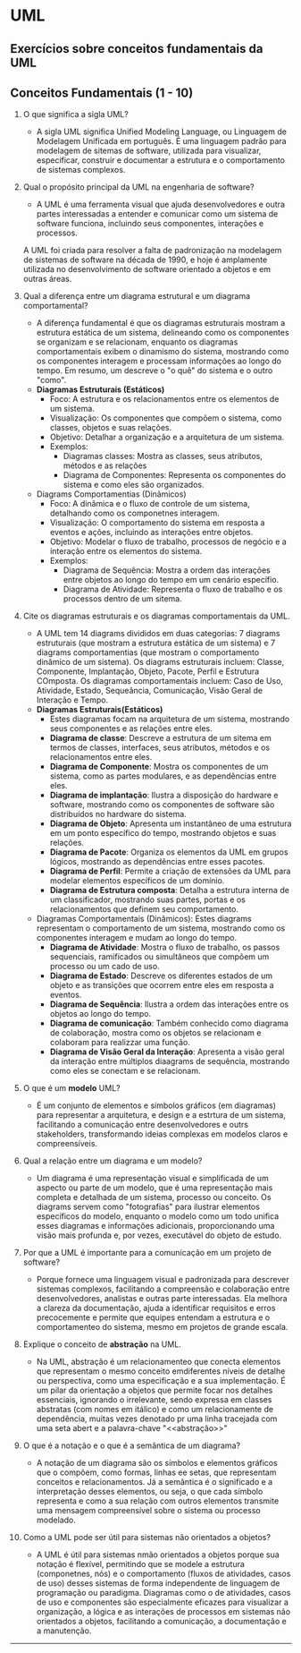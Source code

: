# UML

## Exercícios sobre conceitos fundamentais da UML

## Conceitos Fundamentais (1 - 10)

1. O que significa a sigla UML?
    - A sigla UML significa Unified Modeling Language, ou Linguagem de Modelagem Unificada em português. É uma linguagem padrão para modelagem de sitemas de software, utilizada para visualizar, especificar, construir e documentar a estrutura e o comportamento de sistemas complexos.

1. Qual o propósito principal da UML na engenharia de software?
    - A UML é uma ferramenta visual que ajuda desenvolvedores e outra partes interessadas a entender e comunicar como um sistema de software funciona, incluindo seus componentes, interações e processos.

    A UML foi criada para resolver a falta de padronização na modelagem de sistemas de software na década de 1990, e hoje é amplamente utilizada no desenvolvimento de software orientado a objetos e em outras áreas.
1. Qual a diferença entre um diagrama estrutural e um diagrama comportamental?
    - A diferença fundamental é que os diagramas estruturais mostram a estrutura estática de um sistema, delineando como os componentes se organizam e se relacionam, enquanto os diagramas comportamentais exibem o dinamismo do sistema, mostrando como os componentes interagem e processam informações ao longo do tempo. Em resumo, um descreve o "o quê" do sistema e o outro "como".
    - **Diagramas Estruturais (Estáticos)**
        - Foco: A estrutura e os relacionamentos entre os elementos de um sistema.
        - Visualização: Os componentes que compõem o sistema, como classes, objetos e suas relações.
        - Objetivo: Detalhar a organização e a arquitetura de um sistema.
        - Exemplos:
            - Diagramas classes: Mostra as classes, seus atributos, métodos e as relações
            - Diagrama de Componentes: Representa os componentes do sistema e como eles são organizados.
    - Diagrams Comportamentias (Dinãmicos)
        - Foco: A dinâmica e o fluxo de controle de um sistema, detalhando como os componetnes interagem.
        - Visualização: O comportamento do sistema em resposta a eventos e ações, incluindo as interações entre objetos.
        - Objetivo: Modelar o fluxo de trabalho, processos de negócio e a interação entre os elementos do sistema.
        - Exemplos:
            - Diagrama de Sequência: Mostra a ordem das interações entre objetos ao longo do tempo em um cenário específio.
            - Diagrama de Atividade: Representa o fluxo de trabalho e os processos dentro de um sitema.
1. Cite os diagramas estruturais e os diagramas comportamentais da UML.
    - A UML tem 14 diagrams divididos em duas categorias: 7 diagrams estruturais (que mostram a estrutura estática de um sistema) e 7 diagrams comportamentias (que mostram o comportamento dinâmico de um sistema). Os diagrams estruturais incluem: Classe, Componente, Implantação, Objeto, Pacote, Perfil e Estrutura COmposta. Os diagramas comportamentais incluem: Caso de Uso, Atividade, Estado, Sequeância, Comunicação, Visão Geral de Interação e Tempo.
    - **Diagramas Estruturais(Estáticos)**
        - Estes diagramas focam na arquitetura de um sistema, mostrando seus componentes e as relações entre eles.
        - **Diagrama de classe**: Descreve a estrutura de um sitema em termos de classes, interfaces, seus atributos, métodos e os relacionamentos entre eles.
        - **Diagrama de Componente**: Mostra os componentes de um sistema, como as partes modulares, e as dependências entre eles.
        - **Diagrama de implantação**: Ilustra a disposição do hardware e software, mostrando como os componentes de software são distribuídos no hardware do sistema.
        - **Diagrama de Objeto**: Apresenta um instantãneo de uma estrutura em um ponto específico do tempo, mostrando objetos e suas relações.
        - **Diagrama de Pacote**: Organiza os elementos da UML em grupos lógicos, mostrando as dependências entre esses pacotes.
        - **Diagrama de Perfil**: Permite a criação de extensões da UML para modelar elementos específicos de um domínio.
        - **Diagrama de Estrutura composta**: Detalha a estrutura interna de um classificador, mostrando suas partes, portas e os relacionamentos que definem seu comportamento.
    - Diagramas Comportamentais (Dinâmicos): Estes diagrams representam o comportamento de um sistema, mostrando como os componentes interagem e mudam ao longo do tempo.
        - **Diagrama de Atividade**: Mostra o fluxo de trabalho, os passos sequenciais, ramificados ou simultâneos que compõem um processo ou um cado de uso.
        - **Diagrama de Estado**: Descreve os diferentes estados de um objeto e as transições que ocorrem entre eles em resposta a eventos.
        - **Diagrama de Sequência**: Ilustra a ordem das interações entre os objetos ao longo do tempo.
        - **Diagrama de comunicação**: Também conhecido como diagrama de colaboração, mostra como os objetos se relacionam e colaboram para realizzar uma função.
        - **Diagrama de Visão Geral da Interação**: Apresenta a visão geral da interação entre múltiplos diaagrams de sequência, mostrando como eles se conectam e se relacionam.
1. O que é um **modelo** UML?
    - É um conjunto de elementos e símbolos gráficos (em diagramas) para representar a arquitetura, e design e a estrtura de um sistema, facilitando a comunicação entre desenvolvedores e outrs stakeholders, transformando ideias complexas em modelos claros e compreensíveis.
1. Qual a relação entre um diagrama e um modelo?
    - Um diagrama é uma representação visual e simplificada de um aspecto ou parte de um modelo, que é uma representação mais completa e detalhada de um sistema, processo ou conceito. Os diagrams servem como "fotografias" para ilustrar elementos específicos do modelo, enquanto o modelo como um todo unifica esses diagramas e informações adicionais, proporcionando uma visão mais profunda e, por vezes, executável do objeto de estudo.
1. Por que a UML é importante para a comunicação em um projeto de software?
    - Porque fornece uma linguagem visual e padronizada para descrever sistemas complexos, facilitando a compreensão e colaboração entre desenvolvedores, analistas e outras parte interessadas. Ela melhora a clareza da documentação, ajuda a identificar requisitos e erros precocemente e permite que equipes entendam a estrutura e o comportamenteo do sistema, mesmo em projetos de grande escala.
1. Explique o conceito de **abstração** na UML.
    - Na UML, abstração é um relacionamenteo que conecta elementos que representam o mesmo conceito emdiferentes níveis de detalhe ou perspectiva, como uma especificação e a sua implementação. É um pilar da orientação a objetos que permite focar nos detalhes essenciais, ignorando o irrelevante, sendo expressa em classes abstratas (com nomes em itálico) e como um relacionamente de dependência, muitas vezes denotado pr uma linha tracejada com uma seta abert e a palavra-chave "<<abstração>>"
1. O que é a notação e o que é a semântica de um diagrama?
    - A notação de um diagrama são os símbolos e elementos gráficos que o compõem, como formas, linhas ee setas, que representam conceitos e relacionamentos. Já a semântica é o significado e a interpretação desses elementos, ou seja, o que cada símbolo representa e como a sua relação com outros elementos transmite uma mensagem compreensível sobre o sistema ou processo modelado.
1. Como a UML pode ser útil para sistemas não orientados a objetos?
    - A UML é útil para sistemas nmão orientados a objetos porque sua notação é flexível, permitindo que se modele a estrutura (componetnes, nós) e o comportamento (fluxos de atividades, casos de uso) desses sistemas de forma independente de linguagem de programação ou paradigma. Diagramas como o de atividades, casos de uso e componentes são especialmente eficazes para visualizar a organização, a lógica e as interações de processos em sistemas não orientados a objetos, facilitando a comunicação, a documentação e a manutenção.

---
